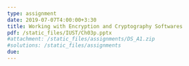 ```yaml
---
type: assignment
date: 2019-07-07T4:00:00+3:30
title: Working with Encryption and Cryptography Softwares
pdf: /static_files/IUST/Ch03p.pptx
#attachment: /static_files/assignments/DS_A1.zip
#solutions: /static_files/assignments
due: 
---
```

